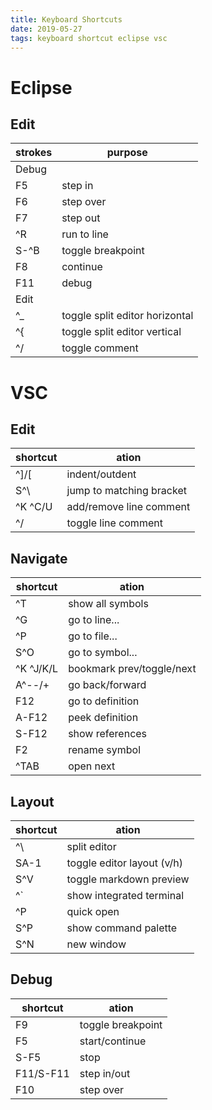 ```yaml
---
title: Keyboard Shortcuts
date: 2019-05-27
tags: keyboard shortcut eclipse vsc
---
```


# Eclipse

## Edit
|strokes|purpose|
|-------|-------|
|Debug||
|F5|step in|
|F6|step over|
|F7|step out|
|^R|run to line|
|S-^B|toggle breakpoint|
|F8|continue|
|F11|debug|
|Edit||
|^_|toggle split editor horizontal|
|^{|toggle split editor vertical|
|^/|toggle comment|


# VSC

## Edit
|shortcut|ation|
|---|---|
|^]/[|indent/outdent|
|S^\ |jump to matching bracket|
|^K ^C/U|add/remove line comment|
|^/|toggle line comment|



## Navigate
|shortcut|ation|
|---|---|
|^T|show all symbols|
|^G|go to line...|
|^P|go to file...|
|S^O|go to symbol...|
|^K ^J/K/L|bookmark prev/toggle/next|
|A^--/+|go back/forward|
|F12|go to definition|
|A-F12|peek definition|
|S-F12|show references|
|F2|rename symbol|
|^TAB|open next|




## Layout
|shortcut|ation|
|---|---|
|^\ |split editor|
|SA-1|toggle editor layout (v/h)|
|S^V|toggle markdown preview|
|^`|show integrated terminal|
|^P|quick open|
|S^P|show command palette|
|S^N|new window|

## Debug
|shortcut|ation|
|---|---|
|F9|toggle breakpoint|
|F5|start/continue|
|S-F5|stop|
|F11/S-F11|step in/out|
|F10|step over|



